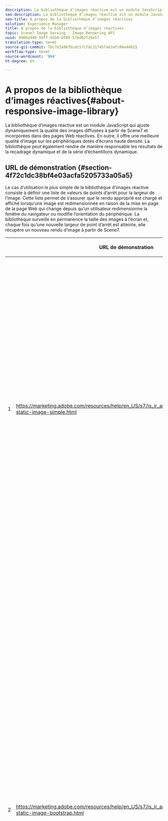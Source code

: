 ```yaml
---
description: La bibliothèque d’images réactive est un module JavaScript qui ajuste dynamiquement la qualité des images diffusées à partir de Scene7 et incorporées dans des pages Web réactives. En outre, il offre une meilleure qualité d’image sur les périphériques dotés d’écrans haute densité. La bibliothèque peut également rendre de manière responsable les résultats de la recadrage dynamique et de la série d’échantillons dynamique.
seo-description: La bibliothèque d’images réactive est un module JavaScript qui ajuste dynamiquement la qualité des images diffusées à partir de Scene7 et incorporées dans des pages Web réactives. En outre, il offre une meilleure qualité d’image sur les périphériques dotés d’écrans haute densité. La bibliothèque peut également rendre de manière responsable les résultats de la recadrage dynamique et de la série d’échantillons dynamique.
seo-title: A propos de la bibliothèque d’images réactives
solution: Experience Manager
title: A propos de la bibliothèque d’images réactives
topic: Scene7 Image Serving - Image Rendering API
uuid: 0906a940-59ff-45b0-b509-57bd02f2da57
translation-type: tm+mt
source-git-commit: 7bc7b3a86fbcdc57cfdc31745fae3afc06e44b15
workflow-type: tm+mt
source-wordcount: '964'
ht-degree: 0%

---
```



# A propos de la bibliothèque d’images réactives{#about-responsive-image-library}

La bibliothèque d’images réactive est un module JavaScript qui ajuste dynamiquement la qualité des images diffusées à partir de Scene7 et incorporées dans des pages Web réactives. En outre, il offre une meilleure qualité d’image sur les périphériques dotés d’écrans haute densité. La bibliothèque peut également rendre de manière responsable les résultats de la recadrage dynamique et de la série d’échantillons dynamique.

## URL de démonstration {#section-4f72c1dc38bf4e03acfa5205733a05a5}

Le cas d’utilisation le plus simple de la bibliothèque d’images réactive consiste à définir une liste de valeurs de points d’arrêt pour la largeur de l’image. Cette liste permet de s’assurer que le rendu approprié est chargé et affiché lorsqu’une image est redimensionnée en raison de la mise en page de la page Web qui change depuis qu’un utilisateur redimensionne la fenêtre du navigateur ou modifie l’orientation du périphérique. La bibliothèque surveille en permanence la taille des images à l’écran et, chaque fois qu’une nouvelle largeur de point d’arrêt est atteinte, elle récupère un nouveau rendu d’image à partir de Scene7.

<table id="table_3D3D3991B802461A888E1093C1217D26"> 
 <thead> 
  <tr> 
   <th colname="col01" class="entry"> </th> 
   <th colname="col1" class="entry"> <p>URL de démonstration </p> </th> 
   <th colname="col2" class="entry"> <p>Description </p> </th> 
  </tr> 
 </thead>
 <tbody> 
  <tr> 
   <td colname="col01"> <p>1 </p> </td> 
   <td colname="col1"> <p> <a href="https://marketing.adobe.com/resources/help/en_US/s7/is_ir_api/is_api/samples/responsive-static-image-simple.html" scope="external" format="https"> https://marketing.adobe.com/resources/help/en_US/s7/is_ir_api/is_api/samples/responsive-static-image-simple.html  </a> </p> <p> 
     <!-- http://sasha.s7qa.com/jira-bugs/S7-7729/responsive-static-image-simple.htm--> </p> </td> 
   <td colname="col2"> <p>Voici un exemple simple où l’image adaptée se trouve dans un conteneur qui prend 50 % de la largeur de la page Web. Chaque fois que la fenêtre du navigateur est redimensionnée, la largeur du conteneur change. Lorsque la largeur de l’image atteint l’un des points d’arrêt configurés (définis à 200, 400, 600 et 800 pixels à des fins d’illustration), un nouveau rendu est téléchargé et affiché. L’objectif est d’éviter de charger des images volumineuses inutiles et d’économiser la bande passante du réseau. </p> <p>Cliquez sur l’URL pour ouvrir la page Web, redimensionner la fenêtre du navigateur et surveiller le trafic réseau. </p> </td> 
  </tr> 
  <tr> 
   <td colname="col01"> <p>2 </p> </td> 
   <td colname="col1"> <p> <a href="https://marketing.adobe.com/resources/help/en_US/s7/is_ir_api/is_api/samples/responsive-static-image-bootstrap.html" format="https" scope="external"> https://marketing.adobe.com/resources/help/en_US/s7/is_ir_api/is_api/samples/responsive-static-image-bootstrap.html  </a> </p> <p> 
     <!-- http://sasha.s7qa.com/jira-bugs/S7-7729/responsive-static-image-bootstrap.htm--> </p> </td> 
   <td colname="col2"> <p>L’exemple de Bootstrap suivant illustre le même cas d’utilisation dans une page Web. Selon le CSS Bootstrap, la cellule de disposition à laquelle l’image adaptée est ajoutée peut avoir l’une des largeurs suivantes : 360, 720 et 940 pixels. Il s’agit des valeurs exactes transmises en tant que points d’arrêt à la bibliothèque d’images réactive. Ainsi, Scene7 s'assure que la bande passante réseau du client est utilisée efficacement. De plus, il garantit également que l’image est affichée à la taille exacte requise, compte tenu de la mise en page Web actuelle, sans artefacts visuels lors de la mise à l’échelle du navigateur côté client. </p> <p>Cliquez sur l’URL pour ouvrir la page Web, redimensionnez la fenêtre du navigateur pour accéder à différents points d’arrêt de la mise en page et surveillez le trafic réseau. </p> <p>Les cas d’utilisation plus avancés incluent l’association de différents paramètres d’image prédéfinis, ou de commandes de diffusion d’images, ou les deux, à des valeurs de points d’arrêt différentes. </p> </td> 
  </tr> 
  <tr> 
   <td colname="col01"> <p>3 </p> </td> 
   <td colname="col1"> <p> <a href="https://marketing.adobe.com/resources/help/en_US/s7/is_ir_api/is_api/samples/image-presets.html" format="https" scope="external"> https://marketing.adobe.com/resources/help/en_US/s7/is_ir_api/is_api/samples/image-presets.html  </a> </p> <p> 
     <!--http://sasha.s7qa.com/jira-bugs/S7-7729/image-presets.html--> </p> </td> 
   <td colname="col2"> <p>Dans l’exemple suivant, des paramètres d’image prédéfinis de qualité et de format différents pour différentes tailles de points d’arrêt sont utilisés. Pour un petit point d’arrêt, un paramètre prédéfini de faible qualité est appliqué, ce qui force Image Serving à renvoyer l’image GIF compressée à six couleurs uniquement. Un point d’arrêt moyen utilise un paramètre d’image prédéfini configuré pour le format JPEG avec une compression élevée. Le point d’arrêt le plus important est associé à un paramètre d’image prédéfini de haute qualité à l’aide d’un fichier PNG sans perte. Cette méthode garantit la diffusion d’images de haute qualité sur ces périphériques, en partant du principe que les périphériques dotés d’écrans plus grands disposent d’une bande passante et d’une puissance de traitement plus importantes. </p> <p>Cliquez sur l’URL pour ouvrir la page Web, redimensionnez la fenêtre du navigateur Web de plus en plus grande et notez la dégradation de la qualité de l’image. </p> </td> 
  </tr> 
  <tr> 
   <td colname="col01"> <p>4 </p> </td> 
   <td colname="col1"> <p> <a href="https://marketing.adobe.com/resources/help/en_US/s7/is_ir_api/is_api/samples/crops.html" format="https" scope="external"> https://marketing.adobe.com/resources/help/en_US/s7/is_ir_api/is_api/samples/crops.html  </a> </p> <p> 
     <!--http://sasha.s7qa.com/jira-bugs/S7-7729/crops.html--> </p> </td> 
   <td colname="col2"> <p>Outre les paramètres d’image prédéfinis, il est possible d’associer des commandes de diffusion d’images spécifiques à des points d’arrêt. L’exemple suivant montre comment il est possible de recadrer progressivement l’image de la bannière dans la zone d’intérêt à mesure que la taille de l’image à l’écran devient plus petite. Ici, le point d’arrêt le plus grand ne comporte aucune commande de diffusion d’images, de sorte que l’image de la bannière est entièrement visible. A un point d’arrêt moyen applique un recadrage modéré, ce qui rend visible uniquement le coureur dont le texte est "En cours". À un petit point d’arrêt, davantage de recadrage est appliqué afin que seul le produit s’affiche. </p> <p>Cliquez sur l’URL pour ouvrir la page Web et redimensionner la fenêtre de votre navigateur. Remarquez comment l'image se recadre progressivement lorsque vous passez d'une taille plus grande à une taille plus petite. </p> </td> 
  </tr> 
  <tr> 
   <td colname="col01"> <p>5 </p> </td> 
   <td colname="col1"> <p> <a href="https://marketing.adobe.com/resources/help/en_US/s7/is_ir_api/is_api/samples/template.html" format="https" scope="external"> https://marketing.adobe.com/resources/help/en_US/s7/is_ir_api/is_api/samples/template.html  </a> </p> <p> 
     <!--http://sasha.s7qa.com/jira-bugs/S7-7729/template.html--> </p> </td> 
   <td colname="col2"> <p>Vous pouvez également utiliser des commandes de diffusion d’images avec des modèles de diffusion d’images pour contrôler certains paramètres de modèle en fonction de la taille de l’image. Dans l’exemple suivant, un modèle de diffusion d’images est utilisé lorsque la taille de police de l’incrustation de texte est paramétrée à l’aide du paramètre <span class="codeph"> $fontsize </span>. L’image réactive est configurée de manière à utiliser une taille de police plus grande pour les images de taille plus petite afin de s’assurer que le texte reste toujours lisible : </p> </td> 
  </tr> 
 </tbody> 
</table>

## Configuration système requise {#section-35ea9e9c79cc43d7bcefdc240340fba4}

**Matériel et logiciels du serveur**

* Scene7 Image Serving 6.0.1 ou version ultérieure.

**Configuration minimale requise pour le navigateur client**

* Microsoft® Windows® 7 ou version ultérieure ; Mac OS X 10.8 ou version ultérieure.
* Firefox 23, Safari 6, Chrome 29, IE 9 ou version ultérieure.
* iOS 6 ou version ultérieure.
* Certifié sur iPhone3GS ou une version ultérieure et iPad2 ou une version ultérieure (navigateurs natifs uniquement).
* Android OS 2.3 ou version ultérieure.
* Pour le moment, Internet Explorer sur les périphériques mobiles n’est pas pris en charge.

